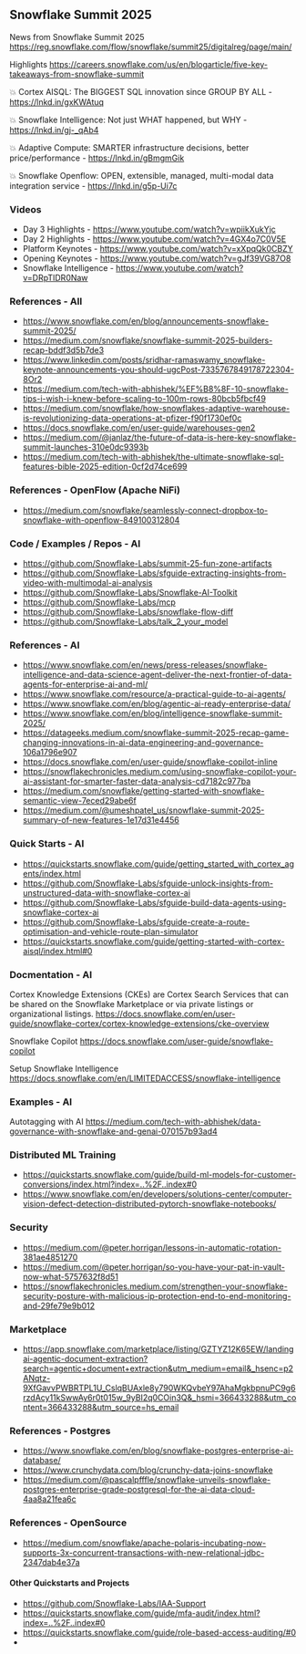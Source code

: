 ## Snowflake Summit 2025

News from Snowflake Summit 2025
https://reg.snowflake.com/flow/snowflake/summit25/digitalreg/page/main/

Highlights
https://careers.snowflake.com/us/en/blogarticle/five-key-takeaways-from-snowflake-summit

💥 Cortex AISQL: The BIGGEST SQL innovation since GROUP BY ALL - https://lnkd.in/gxKWAtuq

💥 Snowflake Intelligence: Not just WHAT happened, but WHY - https://lnkd.in/gj-_qAb4

💥 Adaptive Compute: SMARTER infrastructure decisions, better price/performance - https://lnkd.in/gBmgmGik

💥 Snowflake Openflow: OPEN, extensible, managed, multi-modal data integration service - https://lnkd.in/g5p-Ui7c


### Videos

* Day 3 Highlights - https://www.youtube.com/watch?v=wpiikXukYjc
* Day 2 Highlights - https://www.youtube.com/watch?v=4GX4o7C0V5E
* Platform Keynotes - https://www.youtube.com/watch?v=xXpqQk0CBZY
* Opening Keynotes - https://www.youtube.com/watch?v=gJf39VG87O8
* Snowflake Intelligence - https://www.youtube.com/watch?v=DRpTIDR0Naw

### References - All

* https://www.snowflake.com/en/blog/announcements-snowflake-summit-2025/
* https://medium.com/snowflake/snowflake-summit-2025-builders-recap-bddf3d5b7de3
* https://www.linkedin.com/posts/sridhar-ramaswamy_snowflake-keynote-announcements-you-should-ugcPost-7335767849178722304-8Or2
* https://medium.com/tech-with-abhishek/%EF%B8%8F-10-snowflake-tips-i-wish-i-knew-before-scaling-to-100m-rows-80bcb5fbcf49
* https://medium.com/snowflake/how-snowflakes-adaptive-warehouse-is-revolutionizing-data-operations-at-pfizer-f90f1730ef0c
* https://docs.snowflake.com/en/user-guide/warehouses-gen2
* https://medium.com/@janlaz/the-future-of-data-is-here-key-snowflake-summit-launches-310e0dc9393b
* https://medium.com/tech-with-abhishek/the-ultimate-snowflake-sql-features-bible-2025-edition-0cf2d74ce699


### References - OpenFlow (Apache NiFi)

* https://medium.com/snowflake/seamlessly-connect-dropbox-to-snowflake-with-openflow-849100312804

  
### Code / Examples / Repos - AI

* https://github.com/Snowflake-Labs/summit-25-fun-zone-artifacts
* https://github.com/Snowflake-Labs/sfguide-extracting-insights-from-video-with-multimodal-ai-analysis
* https://github.com/Snowflake-Labs/Snowflake-AI-Toolkit
* https://github.com/Snowflake-Labs/mcp
* https://github.com/Snowflake-Labs/snowflake-flow-diff
* https://github.com/Snowflake-Labs/talk_2_your_model

### References - AI

* https://www.snowflake.com/en/news/press-releases/snowflake-intelligence-and-data-science-agent-deliver-the-next-frontier-of-data-agents-for-enterprise-ai-and-ml/
* https://www.snowflake.com/resource/a-practical-guide-to-ai-agents/
* https://www.snowflake.com/en/blog/agentic-ai-ready-enterprise-data/
* https://www.snowflake.com/en/blog/intelligence-snowflake-summit-2025/
* https://datageeks.medium.com/snowflake-summit-2025-recap-game-changing-innovations-in-ai-data-engineering-and-governance-106a1796e907
* https://docs.snowflake.com/en/user-guide/snowflake-copilot-inline
* https://snowflakechronicles.medium.com/using-snowflake-copilot-your-ai-assistant-for-smarter-faster-data-analysis-cd7182c977ba
* https://medium.com/snowflake/getting-started-with-snowflake-semantic-view-7eced29abe6f
* https://medium.com/@umeshpatel_us/snowflake-summit-2025-summary-of-new-features-1e17d31e4456

### Quick Starts - AI

* https://quickstarts.snowflake.com/guide/getting_started_with_cortex_agents/index.html
* https://github.com/Snowflake-Labs/sfguide-unlock-insights-from-unstructured-data-with-snowflake-cortex-ai
* https://github.com/Snowflake-Labs/sfguide-build-data-agents-using-snowflake-cortex-ai
* https://github.com/Snowflake-Labs/sfguide-create-a-route-optimisation-and-vehicle-route-plan-simulator
* https://quickstarts.snowflake.com/guide/getting-started-with-cortex-aisql/index.html#0

### Docmentation - AI

Cortex Knowledge Extensions (CKEs) are Cortex Search Services that can be shared on the Snowflake Marketplace or via private listings or organizational listings.
https://docs.snowflake.com/en/user-guide/snowflake-cortex/cortex-knowledge-extensions/cke-overview

Snowflake Copilot
https://docs.snowflake.com/user-guide/snowflake-copilot

Setup Snowflake Intelligence
https://docs.snowflake.com/en/LIMITEDACCESS/snowflake-intelligence


### Examples - AI

Autotagging with AI
https://medium.com/tech-with-abhishek/data-governance-with-snowflake-and-genai-070157b93ad4

### Distributed ML Training

* https://quickstarts.snowflake.com/guide/build-ml-models-for-customer-conversions/index.html?index=..%2F..index#0
* https://www.snowflake.com/en/developers/solutions-center/computer-vision-defect-detection-distributed-pytorch-snowflake-notebooks/


### Security

* https://medium.com/@peter.horrigan/lessons-in-automatic-rotation-381ae4851270
* https://medium.com/@peter.horrigan/so-you-have-your-pat-in-vault-now-what-5757632f8d51
* https://snowflakechronicles.medium.com/strengthen-your-snowflake-security-posture-with-malicious-ip-protection-end-to-end-monitoring-and-29fe79e9b012


### Marketplace 

* https://app.snowflake.com/marketplace/listing/GZTYZ12K65EW/landingai-agentic-document-extraction?search=agentic+document+extraction&utm_medium=email&_hsenc=p2ANqtz-9XfGavvPWBRTPL1U_CslqBUAxle8y790WKQvbeY97AhaMgkbpnuPC9g6rzdAcy11kSwwAy6r0t015w_9yBI2q0COin3Q&_hsmi=366433288&utm_content=366433288&utm_source=hs_email

### References - Postgres

* https://www.snowflake.com/en/blog/snowflake-postgres-enterprise-ai-database/
* https://www.crunchydata.com/blog/crunchy-data-joins-snowflake
* https://medium.com/@pascalpfffle/snowflake-unveils-snowflake-postgres-enterprise-grade-postgresql-for-the-ai-data-cloud-4aa8a21fea6c
  
### References - OpenSource

* https://medium.com/snowflake/apache-polaris-incubating-now-supports-3x-concurrent-transactions-with-new-relational-jdbc-2347dab4e37a

#### Other Quickstarts and Projects

* https://github.com/Snowflake-Labs/IAA-Support
* https://quickstarts.snowflake.com/guide/mfa-audit/index.html?index=..%2F..index#0
* https://quickstarts.snowflake.com/guide/role-based-access-auditing/#0
* 
